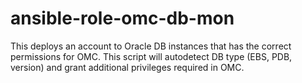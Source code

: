 # ansible-role-omc-db-mon
This deploys an account to Oracle DB instances that has the correct permissions for OMC.  This script will autodetect DB type (EBS, PDB, version) and grant additional privileges required in OMC.
